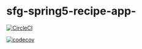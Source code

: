 # sfg-spring5-recipe-app-

[![CircleCI](https://circleci.com/gh/danielschnetler/sfg-spring5-recipe-app-.svg?style=svg&circle-token=b08951e1be9cd94c9812cbc38a257c5bf32d7665)](https://circleci.com/gh/danielschnetler/sfg-spring5-recipe-app-)

[![codecov](https://codecov.io/gh/danielschnetler/sfg-spring5-recipe-app-/branch/master/graph/badge.svg?token=SUXUB5BCCT)](https://codecov.io/gh/danielschnetler/sfg-spring5-recipe-app-)
